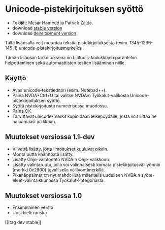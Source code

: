 # Unicode-pistekirjoituksen syöttö #

* Tekijät: Mesar Hameed ja Patrick Zajda.
* download [stable version][1]
* download [development version][2]

Tällä lisäosalla voit muuntaa tekstiä pistekirjoituksesta
(esim. 1345-1236-145-1) unicode-pistekirjoitusmerkeiksi.

Tämän lisäosan tarkoituksena on Liblouis-taulukkojen parantelun
helpottaminen sekä automaattisten testien lisääminen niille.

## Käyttö ##

* Avaa unicode-tekstieditori (esim. Notepad++).
* Paina NVDA+Ctrl+U tai valitse NVDA:n Työkalut-valikosta
  Unicode-pistekirjoituksen syöttö.
* Syötä pistekirjoitusta numeerisessa muodossa.
* Paina OK.
* Tarvittavat unicode-merkit kopioidaan leikepöydälle, josta voit liittää ne
  haluamaasi paikkaan.

## Muutokset versiossa 1.1-dev ##

* Viivettä lisätty, jotta ilmoitukset kuuluvat oikein.
* Monta uutta käännöstä lisätty.
* Lisätty Ohje-vaihtoehto NVDA:n Ohje-valikkoon.
* Lisätty valintaruutu, jolla voi valinnaisesti korvata
  pistekirjoitusvälilyönnin (merkki 0x2800) tavallisella välilyöntimerkillä.
* Pikanäppäimet on nyt mahdollista määritellä uudelleen NVDA:n
  syöte-eleet-valintaikkunassa Työkalut-kategoriasta.

## Muutokset versiossa 1.0 ##

* Ensimmäinen versio
* Uusi kieli: ranska

[[!tag dev stable]]

[1]: http://addons.nvda-project.org/files/get.php?file=ubi

[2]: http://addons.nvda-project.org/files/get.php?file=ubi-dev
